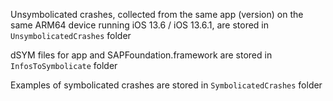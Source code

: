 Unsymbolicated crashes, collected from the same app (version) on the same ARM64 device running iOS 13.6 / iOS 13.6.1, are stored in `UnsymbolicatedCrashes` folder

dSYM files for app and SAPFoundation.framework are stored in `InfosToSymbolicate` folder

Examples of symbolicated crashes are stored in `SymbolicatedCrashes` folder
